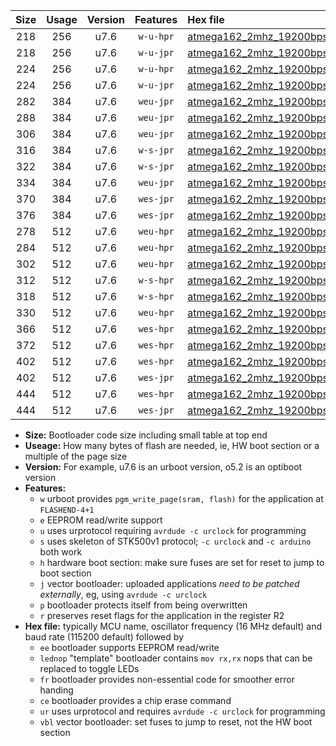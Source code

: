 |Size|Usage|Version|Features|Hex file|
|:-:|:-:|:-:|:-:|:--|
|218|256|u7.6|`w-u-hpr`|[atmega162_2mhz_19200bps_ur.hex](https://raw.githubusercontent.com/stefanrueger/urboot/main//atmega162_2mhz_19200bps_ur.hex)|
|218|256|u7.6|`w-u-jpr`|[atmega162_2mhz_19200bps_ur_vbl.hex](https://raw.githubusercontent.com/stefanrueger/urboot/main//atmega162_2mhz_19200bps_ur_vbl.hex)|
|224|256|u7.6|`w-u-hpr`|[atmega162_2mhz_19200bps_lednop_ur.hex](https://raw.githubusercontent.com/stefanrueger/urboot/main//atmega162_2mhz_19200bps_lednop_ur.hex)|
|224|256|u7.6|`w-u-jpr`|[atmega162_2mhz_19200bps_lednop_ur_vbl.hex](https://raw.githubusercontent.com/stefanrueger/urboot/main//atmega162_2mhz_19200bps_lednop_ur_vbl.hex)|
|282|384|u7.6|`weu-jpr`|[atmega162_2mhz_19200bps_ee_ur_vbl.hex](https://raw.githubusercontent.com/stefanrueger/urboot/main//atmega162_2mhz_19200bps_ee_ur_vbl.hex)|
|288|384|u7.6|`weu-jpr`|[atmega162_2mhz_19200bps_ee_lednop_ur_vbl.hex](https://raw.githubusercontent.com/stefanrueger/urboot/main//atmega162_2mhz_19200bps_ee_lednop_ur_vbl.hex)|
|306|384|u7.6|`weu-jpr`|[atmega162_2mhz_19200bps_ee_lednop_fr_ur_vbl.hex](https://raw.githubusercontent.com/stefanrueger/urboot/main//atmega162_2mhz_19200bps_ee_lednop_fr_ur_vbl.hex)|
|316|384|u7.6|`w-s-jpr`|[atmega162_2mhz_19200bps_vbl.hex](https://raw.githubusercontent.com/stefanrueger/urboot/main//atmega162_2mhz_19200bps_vbl.hex)|
|322|384|u7.6|`w-s-jpr`|[atmega162_2mhz_19200bps_lednop_vbl.hex](https://raw.githubusercontent.com/stefanrueger/urboot/main//atmega162_2mhz_19200bps_lednop_vbl.hex)|
|334|384|u7.6|`weu-jpr`|[atmega162_2mhz_19200bps_ee_lednop_fr_ce_ur_vbl.hex](https://raw.githubusercontent.com/stefanrueger/urboot/main//atmega162_2mhz_19200bps_ee_lednop_fr_ce_ur_vbl.hex)|
|370|384|u7.6|`wes-jpr`|[atmega162_2mhz_19200bps_ee_vbl.hex](https://raw.githubusercontent.com/stefanrueger/urboot/main//atmega162_2mhz_19200bps_ee_vbl.hex)|
|376|384|u7.6|`wes-jpr`|[atmega162_2mhz_19200bps_ee_lednop_vbl.hex](https://raw.githubusercontent.com/stefanrueger/urboot/main//atmega162_2mhz_19200bps_ee_lednop_vbl.hex)|
|278|512|u7.6|`weu-hpr`|[atmega162_2mhz_19200bps_ee_ur.hex](https://raw.githubusercontent.com/stefanrueger/urboot/main//atmega162_2mhz_19200bps_ee_ur.hex)|
|284|512|u7.6|`weu-hpr`|[atmega162_2mhz_19200bps_ee_lednop_ur.hex](https://raw.githubusercontent.com/stefanrueger/urboot/main//atmega162_2mhz_19200bps_ee_lednop_ur.hex)|
|302|512|u7.6|`weu-hpr`|[atmega162_2mhz_19200bps_ee_lednop_fr_ur.hex](https://raw.githubusercontent.com/stefanrueger/urboot/main//atmega162_2mhz_19200bps_ee_lednop_fr_ur.hex)|
|312|512|u7.6|`w-s-hpr`|[atmega162_2mhz_19200bps.hex](https://raw.githubusercontent.com/stefanrueger/urboot/main//atmega162_2mhz_19200bps.hex)|
|318|512|u7.6|`w-s-hpr`|[atmega162_2mhz_19200bps_lednop.hex](https://raw.githubusercontent.com/stefanrueger/urboot/main//atmega162_2mhz_19200bps_lednop.hex)|
|330|512|u7.6|`weu-hpr`|[atmega162_2mhz_19200bps_ee_lednop_fr_ce_ur.hex](https://raw.githubusercontent.com/stefanrueger/urboot/main//atmega162_2mhz_19200bps_ee_lednop_fr_ce_ur.hex)|
|366|512|u7.6|`wes-hpr`|[atmega162_2mhz_19200bps_ee.hex](https://raw.githubusercontent.com/stefanrueger/urboot/main//atmega162_2mhz_19200bps_ee.hex)|
|372|512|u7.6|`wes-hpr`|[atmega162_2mhz_19200bps_ee_lednop.hex](https://raw.githubusercontent.com/stefanrueger/urboot/main//atmega162_2mhz_19200bps_ee_lednop.hex)|
|402|512|u7.6|`wes-hpr`|[atmega162_2mhz_19200bps_ee_lednop_fr.hex](https://raw.githubusercontent.com/stefanrueger/urboot/main//atmega162_2mhz_19200bps_ee_lednop_fr.hex)|
|402|512|u7.6|`wes-jpr`|[atmega162_2mhz_19200bps_ee_lednop_fr_vbl.hex](https://raw.githubusercontent.com/stefanrueger/urboot/main//atmega162_2mhz_19200bps_ee_lednop_fr_vbl.hex)|
|444|512|u7.6|`wes-hpr`|[atmega162_2mhz_19200bps_ee_lednop_fr_ce.hex](https://raw.githubusercontent.com/stefanrueger/urboot/main//atmega162_2mhz_19200bps_ee_lednop_fr_ce.hex)|
|444|512|u7.6|`wes-jpr`|[atmega162_2mhz_19200bps_ee_lednop_fr_ce_vbl.hex](https://raw.githubusercontent.com/stefanrueger/urboot/main//atmega162_2mhz_19200bps_ee_lednop_fr_ce_vbl.hex)|

- **Size:** Bootloader code size including small table at top end
- **Useage:** How many bytes of flash are needed, ie, HW boot section or a multiple of the page size
- **Version:** For example, u7.6 is an urboot version, o5.2 is an optiboot version
- **Features:**
  + `w` urboot provides `pgm_write_page(sram, flash)` for the application at `FLASHEND-4+1`
  + `e` EEPROM read/write support
  + `u` uses urprotocol requiring `avrdude -c urclock` for programming
  + `s` uses skeleton of STK500v1 protocol; `-c urclock` and `-c arduino` both work
  + `h` hardware boot section: make sure fuses are set for reset to jump to boot section
  + `j` vector bootloader: uploaded applications *need to be patched externally*, eg, using `avrdude -c urclock`
  + `p` bootloader protects itself from being overwritten
  + `r` preserves reset flags for the application in the register R2
- **Hex file:** typically MCU name, oscillator frequency (16 MHz default) and baud rate (115200 default) followed by
  + `ee` bootloader supports EEPROM read/write
  + `lednop` "template" bootloader contains `mov rx,rx` nops that can be replaced to toggle LEDs
  + `fr` bootloader provides non-essential code for smoother error handing
  + `ce` bootloader provides a chip erase command
  + `ur` uses urprotocol and requires `avrdude -c urclock` for programming
  + `vbl` vector bootloader: set fuses to jump to reset, not the HW boot section
